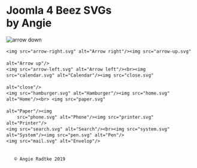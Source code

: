 <body>
    <h1>Joomla 4 Beez SVGs <br> by Angie </h1>
    <img src="https://github.com/angieradtke/icons/arrow-down.svg" alt="arrow down"/>
    
    
    
    <img src="arrow-right.svg" alt="Arrow right"/><img src="arrow-up.svg"
                                                                                                   alt="Arrow up"/>
    <img src="arrow-left.svg" alt="Arrow left"/><br><img src="calendar.svg" alt="Calendar"/><img src="close.svg"
                                                                                                 alt="close"/>
    <img src="hamburger.svg" alt="Hamburger"/><img src="home.svg" alt="Home"/><br> <img src="paper.svg"
                                                                                        alt="Paper"/><img
        src="phone.svg" alt="Phone"/><img src="printer.svg" alt="Printer"/>
    <img src="search.svg" alt="Search"/><br><img src="system.svg" alt="System"/><img src="pen.svg" alt="Pen"/>
    <img src="mail.svg" alt="Envelop"/>


       © Angie Radtke 2019
</body>
